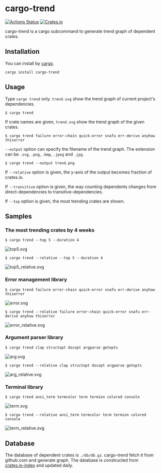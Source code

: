 # cargo-trend

[![Actions Status](https://github.com/dalance/cargo-trend/workflows/Test/badge.svg)](https://github.com/dalance/cargo-trend/actions)
[![Crates.io](https://img.shields.io/crates/v/cargo-trend.svg)](https://crates.io/crates/cargo-trend)

cargo-trend is a cargo subcommand to generate trend graph of dependent crates.

## Installation

You can install by [cargo](https://crates.io/crates/cargo-trend).

```
cargo install cargo-trend
```

## Usage

Type `cargo trend` only. `trend.svg` show the trend graph of current project's dependencies.

```console
$ cargo trend
```

If crate names are given, `trend.svg` show the trend graph of the given crates.

```console
$ cargo trend failure error-chain quick-error snafu err-derive anyhow thiserror
```

`--output` option can specify the filename of the trend graph.
The extension can be `.svg`, `.png`, `.bmp`, `.jpeg` and `.jpg`.

```console
$ cargo trend --output trend.png
```

If `--relative` option is given, the y-axis of the output becomes fraction of crates.io.

If `--transitive` option is given, the way counting dependents changes from direct-dependencies to transitive-dependencies.

If `--top` option is given, the most trending crates are shown.

## Samples


### The most trending crates by 4 weeks

```console
$ cargo trend --top 5 --duration 4
```

![top5.svg](./samples/top5.svg)

```console
$ cargo trend --relative --top 5 --duration 4
```

![top5_relative.svg](./samples/top5_relative.svg)

### Error management library

```console
$ cargo trend failure error-chain quick-error snafu err-derive anyhow thiserror
```

![error.svg](./samples/error.svg)

```console
$ cargo trend --relative failure error-chain quick-error snafu err-derive anyhow thiserror
```

![error_relative.svg](./samples/error_relative.svg)

### Argument parser library

```console
$ cargo trend clap structopt docopt argparse getopts
```

![arg.svg](./samples/arg.svg)

```console
$ cargo trend --relative clap structopt docopt argparse getopts
```

![arg_relative.svg](./samples/arg_relative.svg)

### Terminal library

```console
$ cargo trend ansi_term termcolor term termion colored console
```

![term.svg](./samples/term.svg)

```console
$ cargo trend --relative ansi_term termcolor term termion colored console
```

![term_relative.svg](./samples/term_relative.svg)

## Database

The database of dependent crates is `./db/db.gz`.
cargo-trend fetch it from github.com and generate graph.
The database is constructed from [crates.io-index](https://github.com/rust-lang/crates.io-index) and updated daily.

